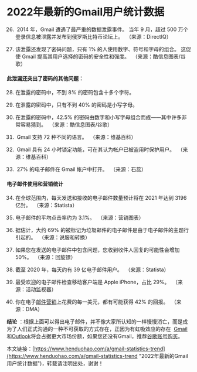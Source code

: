# 2022年最新的Gmail用户统计数据

26.  2014 年，Gmail 遭遇了最严重的数据泄露事件。 当年 9 月，超过 500 万个登录信息被泄露并发布到俄罗斯比特币论坛上。 
（来源：DirectIQ）

27. 该泄露还发现了密码问题，只有 1% 的人使用数字、符号和字母的组合。 这促使 Gmail 提高其用户选择的密码的安全性和强度。 
（来源：酷信息图表/谷歌）

#### 此泄漏还突出了密码的其他问题：

28. 在泄露的密码中，不到 8% 的密码包含十多个字符。

29. 在泄露的密码中，只有不到 40% 的密码是小写字母。

30. 在泄露的密码中，42.5% 的密码由数字和小写字母组合而成——其中许多非常容易猜到。 
（来源：酷信息图表/谷歌）

31.  Gmail 支持 72 种不同的语言。 
（来源：维基百科）

32.  Gmail 具有 24 小时锁定功能，可在其认为帐户已被盗用时保护用户。 
（来源：维基百科）

33.  27% 的电子邮件在 Gmail 帐户中打开。 
（来源：石蕊） 


#### 电子邮件使用和营销统计

34. 在全球范围内，每天发送和接收的电子邮件数量预计将在 2021 年达到 3196 亿封。 
（来源：Statista）

35. 电子邮件的平均点击率约为 3.1%。 
（来源：营销图表）

36. 据估计，大约 69% 的被标记为垃圾邮件的电子邮件是由于电子邮件的主题行引起的。 
（来源：说服和转换）

37. 如果您在发送的电子邮件中包含问题，您收到收件人回复的可能性会增加 50%。 
（来源：回旋镖）

38. 截至 2020 年，每天约有 39 亿电子邮件用户。 
（来源：Statista）

39. 最受欢迎的电子邮件检查移动客户端是 Apple iPhone，占比 29%。 
（来源：活动监视器）

40. 你在电子[邮件营销](https://www.henduohao.com/tag/email-marketing "EDM营销（Email Direct Marketing）也即：Email营销、电子邮件营销。EDM有多种用途，可以发送电子广告、产品信息、销售信息、市场调查、市场推广活动信息等。")上花费的每一美元，都有可能获得 42% 的回报。 
（来源：DMA）

**结论** ：根据上面可以得出电子邮件，并不像大家所认知的一样慢慢消亡，而是成为了人们正式沟通的一种不可获取的方式存在，正因为有虹吸效应的存在  [Gmail](https://www.henduohao.com/product/1003.html "Gmail邮箱购买")和[Outlook](https://www.henduohao.com/product/1037.html "Outlook邮箱购买")将会占据更大市场份额，如果您还没有Gmail，推荐[谷歌账号购买](https://www.henduohao.com/tag/buy-google-account "Gmail邮箱购买 谷歌邮箱购买 Gmail购买 Google账号购买")。

本文链接：[https://www.henduohao.com/a/gmail-statistics-trend](https://www.henduohao.com/a/gmail-statistics-trend "2022年最新的Gmail用户统计数据")，转载请注明出处，谢谢！